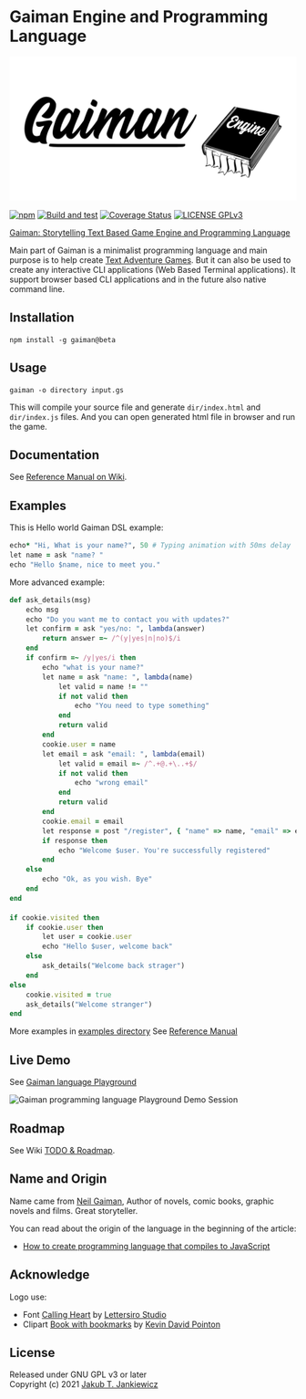 # Gaiman Engine and Programming Language

![Gaiman: Text based advanture games engine and programming language](assets/banner.svg)

[![npm](https://img.shields.io/badge/npm-1.0.0%E2%80%93beta.1-blue.svg)](https://www.npmjs.com/package/gaiman)
[![Build and test](https://github.com/jcubic/gaiman/actions/workflows/build.yaml/badge.svg)](https://github.com/jcubic/gaiman/actions/workflows/build.yaml)
[![Coverage Status](https://coveralls.io/repos/github/jcubic/gaiman/badge.svg?branch=master)](https://coveralls.io/github/jcubic/gaiman?branch=master)
[![LICENSE GPLv3](https://img.shields.io/badge/license-GPLv3-blue.svg)](https://github.com/jcubic/gaiman/blob/master/LICENSE)

[Gaiman: Storytelling Text Based Game Engine and Programming Language](https://github.com/jcubic/gaiman)

Main part of Gaiman is a minimalist programming language and main purpose is to help create
[Text Adventure Games](https://en.wikipedia.org/wiki/Interactive_fiction). But it can also be used
to create any interactive CLI applications (Web Based Terminal applications).
It support browser based CLI applications and in the future also native command line.

## Installation

```
npm install -g gaiman@beta
```

## Usage

```
gaiman -o directory input.gs
```

This will compile your source file and generate `dir/index.html` and `dir/index.js` files.
And you can open generated html file in browser and run the game.

## Documentation

See [Reference Manual on Wiki](https://github.com/jcubic/gaiman/wiki/Reference-Manual).

## Examples


This is Hello world Gaiman DSL example:

```ruby
echo* "Hi, What is your name?", 50 # Typing animation with 50ms delay
let name = ask "name? "
echo "Hello $name, nice to meet you."
```

More advanced example:

```ruby
def ask_details(msg)
    echo msg
    echo "Do you want me to contact you with updates?"
    let confirm = ask "yes/no: ", lambda(answer)
        return answer =~ /^(y|yes|n|no)$/i
    end
    if confirm =~ /y|yes/i then
        echo "what is your name?"
        let name = ask "name: ", lambda(name)
            let valid = name != ""
            if not valid then
                echo "You need to type something"
            end
            return valid
        end
        cookie.user = name
        let email = ask "email: ", lambda(email)
            let valid = email =~ /^.+@.+\..+$/
            if not valid then
                echo "wrong email"
            end
            return valid
        end
        cookie.email = email
        let response = post "/register", { "name" => name, "email" => email }
        if response then
            echo "Welcome $user. You're successfully registered"
        end
    else
        echo "Ok, as you wish. Bye"
    end
end

if cookie.visited then
    if cookie.user then
        let user = cookie.user
        echo "Hello $user, welcome back"
    else
        ask_details("Welcome back strager")
    end
else
    cookie.visited = true
    ask_details("Welcome stranger")
end
```

More examples in [examples directory](https://github.com/jcubic/gaiman/tree/master/examples)
See [Reference Manual](https://github.com/jcubic/gaiman/wiki/Reference-Manual)


## Live Demo

See [Gaiman language Playground](https://gaiman.js.org/)

![Gaiman programming language Playground Demo Session](https://github.com/jcubic/gaiman/blob/master/assets/simple.gif?raw=true)

## Roadmap

See Wiki [TODO & Roadmap](https://github.com/jcubic/gaiman/wiki/TODO-&-Roadmap).

## Name and Origin

Name came from [Neil Gaiman](https://en.wikipedia.org/wiki/Neil_Gaiman),
Author of novels, comic books, graphic novels and films. Great storyteller.

You can read about the origin of the language in the beginning of the article:
* [How to create programming language that compiles to JavaScript](https://hackernoon.com/creating-your-own-javascript-based-programming-language-has-never-been-easier-wju33by)

## Acknowledge

Logo use:

* Font [Calling Heart](https://www.dafont.com/calling-heart.font)
  by [Lettersiro Studio](https://www.dafont.com/lettersiro-studio.d7440)
* Clipart [Book with bookmarks](https://openclipart.org/detail/280709/book-with-bookmarks)
  by [Kevin David Pointon](https://openclipart.org/artist/Firkin)

## License

Released under GNU GPL v3 or later<br/>
Copyright (c) 2021 [Jakub T. Jankiewicz](https://jcubic.pl/me)
